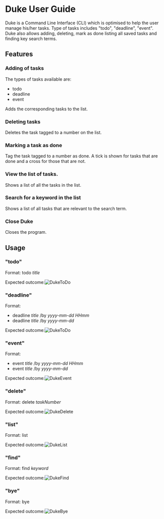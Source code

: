 # Duke User Guide
Duke is a Command Line Interface (CLI) which is optimised to help the user manage his/her tasks.
Type of tasks includes "todo", "deadline", "event". Duke also allows adding, deleting, mark as done
listing all saved tasks and finding key search terms.


## Features 

###  Adding of tasks
The types of tasks available are:
- todo
- deadline
- event

Adds the corresponding tasks to the list.

### Deleting tasks

Deletes the task tagged to a number on the list.

### Marking a task as done

Tag the task tagged to a number as done. A tick is shown for tasks that are done and a cross for those
that are not.

### View the list of tasks.

Shows a list of all the tasks in the list.

### Search for a keyword in the list

Shows a list of all tasks that are relevant to the search term.

### Close Duke

Closes the program.

## Usage

### "todo"

Format: todo *title*

Expected outcome:![DukeToDo](https://user-images.githubusercontent.com/60436412/94020847-f4864600-fde5-11ea-9d7a-4c5bd948213a.PNG)

### "deadline"

Format: 
- deadline *title* /by *yyyy-mm-dd* *HHmm*
- deadline *title* /by *yyyy-mm-dd*

Expected outcome:![DukeToDo](https://user-images.githubusercontent.com/60436412/94021352-7fffd700-fde6-11ea-98c2-5581491becab.PNG)

### "event"

Format: 
- event *title* /by *yyyy-mm-dd* *HHmm*
- event *title* /by *yyyy-mm-dd*

Expected outcome:![DukeEvent](https://user-images.githubusercontent.com/60436412/94021803-00263c80-fde7-11ea-802e-0524c811fe75.PNG)

### "delete"

Format: delete *taskNumber*

Expected outcome:![DukeDelete](https://user-images.githubusercontent.com/60436412/94022007-39f74300-fde7-11ea-9227-74d273251365.PNG)

### "list"

Format: list

Expected outcome:![DukeList](https://user-images.githubusercontent.com/60436412/94022276-7fb40b80-fde7-11ea-9541-c2a29248141d.PNG)

### "find"

Format: find *keyword*

Expected outcome:![DukeFind](https://user-images.githubusercontent.com/60436412/94023237-9149e300-fde8-11ea-8216-b80fb4f752b2.PNG)

### "bye"

Format: bye

Expected outcome:![DukeBye](https://user-images.githubusercontent.com/60436412/94023444-ca825300-fde8-11ea-9793-6974f1270fcc.PNG)
